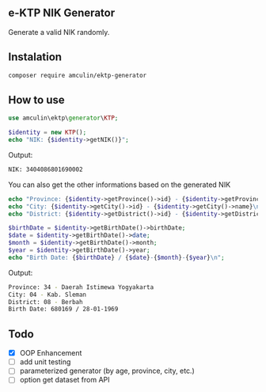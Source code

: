 ## e-KTP NIK Generator
Generate a valid NIK randomly.
## Instalation
```bash
composer require amculin/ektp-generator
```
## How to use
```php
use amculin\ektp\generator\KTP;

$identity = new KTP();
echo "NIK: {$identity->getNIK()}";
```
Output:
```bash
NIK: 3404086801690002
```
You can also get the other informations based on the generated NIK
```php
echo "Province: {$identity->getProvince()->id} - {$identity->getProvince()->name}\n";
echo "City: {$identity->getCity()->id} - {$identity->getCity()->name}\n";
echo "District: {$identity->getDistrict()->id} - {$identity->getDistrict()->name}\n";

$birthDate = $identity->getBirthDate()->birthDate;
$date = $identity->getBirthDate()->date;
$month = $identity->getBirthDate()->month;
$year = $identity->getBirthDate()->year;
echo "Birth Date: {$birthDate} / {$date}-{$month}-{$year}\n";
```
Output:
```bash
Province: 34 - Daerah Istimewa Yogyakarta
City: 04 - Kab. Sleman
District: 08 - Berbah
Birth Date: 680169 / 28-01-1969
```
## Todo
- [x] OOP Enhancement
- [ ] add unit testing
- [ ] parameterized generator (by age, province, city, etc.)
- [ ] option get dataset from API
